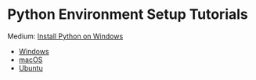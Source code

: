 # Python Environment Setup Tutorials

Medium: [Install Python on Windows](https://medium.com/aiot-taipei/python-environment-setup-for-deep-learning-on-windows-c5bb335d7ac6)

- [Windows](https://github.com/kaka-lin/Notes/tree/master/Python/python_environment_setup/Windows/windows.md)
- [macOS](https://github.com/kaka-lin/Notes/tree/master/Python/python_environment_setup/macOS/mac.md)
- [Ubuntu](https://github.com/kaka-lin/Notes/tree/master/Python/python_environment_setup/Ubuntu/ubuntu.md)
